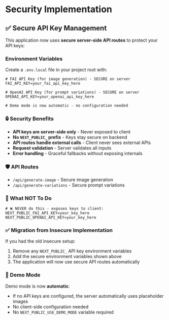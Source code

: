 # Security Implementation

## ✅ Secure API Key Management

This application now uses **secure server-side API routes** to protect your API keys:

### Environment Variables

Create a `.env.local` file in your project root with:

```env
# FAI API Key (for image generation) - SECURE on server
FAI_API_KEY=your_fai_api_key_here

# OpenAI API Key (for prompt variations) - SECURE on server  
OPENAI_API_KEY=your_openai_api_key_here

# Demo mode is now automatic - no configuration needed
```

### 🔒 Security Benefits

- **API keys are server-side only** - Never exposed to client
- **No `NEXT_PUBLIC_` prefix** - Keys stay secure on backend
- **API routes handle external calls** - Client never sees external APIs
- **Request validation** - Server validates all inputs
- **Error handling** - Graceful fallbacks without exposing internals

### 🛡️ API Routes

- `/api/generate-image` - Secure image generation
- `/api/generate-variations` - Secure prompt variations

### 🚫 What NOT To Do

```env
# ❌ NEVER do this - exposes keys to client:
NEXT_PUBLIC_FAI_API_KEY=your_key_here
NEXT_PUBLIC_OPENAI_API_KEY=your_key_here
```

### ✅ Migration from Insecure Implementation

If you had the old insecure setup:
1. Remove any `NEXT_PUBLIC_` API key environment variables
2. Add the secure environment variables shown above
3. The application will now use secure API routes automatically

### 🎯 Demo Mode

Demo mode is now **automatic**:
- If no API keys are configured, the server automatically uses placeholder images
- No client-side configuration needed
- No `NEXT_PUBLIC_USE_DEMO_MODE` variable required 
